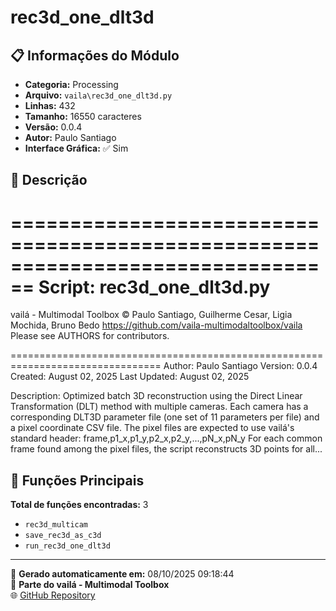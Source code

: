 # rec3d_one_dlt3d

## 📋 Informações do Módulo

- **Categoria:** Processing
- **Arquivo:** `vaila\rec3d_one_dlt3d.py`
- **Linhas:** 432
- **Tamanho:** 16550 caracteres
- **Versão:** 0.0.4
- **Autor:** Paulo Santiago
- **Interface Gráfica:** ✅ Sim

## 📖 Descrição


================================================================================
Script: rec3d_one_dlt3d.py
================================================================================

vailá - Multimodal Toolbox
© Paulo Santiago, Guilherme Cesar, Ligia Mochida, Bruno Bedo
https://github.com/vaila-multimodaltoolbox/vaila
Please see AUTHORS for contributors.

================================================================================
Author: Paulo Santiago
Version: 0.0.4
Created: August 02, 2025
Last Updated: August 02, 2025

Description:
    Optimized batch 3D reconstruction using the Direct Linear Transformation (DLT) method with multiple cameras.
    Each camera has a corresponding DLT3D parameter file (one set of 11 parameters per file) and a pixel coordinate CSV file.
    The pixel files are expected to use vailá's standard header:
      frame,p1_x,p1_y,p2_x,p2_y,...,pN_x,pN_y
    For each common frame found among the pixel files, the script reconstructs 3D points for all...

## 🔧 Funções Principais

**Total de funções encontradas:** 3

- `rec3d_multicam`
- `save_rec3d_as_c3d`
- `run_rec3d_one_dlt3d`




---

📅 **Gerado automaticamente em:** 08/10/2025 09:18:44  
🔗 **Parte do vailá - Multimodal Toolbox**  
🌐 [GitHub Repository](https://github.com/vaila-multimodaltoolbox/vaila)
